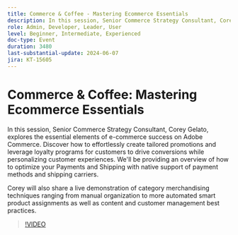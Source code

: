 ```yaml
---
title: Commerce & Coffee - Mastering Ecommerce Essentials
description: In this session, Senior Commerce Strategy Consultant, Corey Gelato, explores the essential elements of e-commerce success on Adobe Commerce. Discover how to effortlessly create tailored promotions and leverage loyalty programs for customers to drive conversions while personalizing customer experiences. We'll be providing an overview of how to optimize your Payments and Shipping with native support of payment methods and shipping carriers. Corey will also share a live demonstration of category merchandising techniques ranging from manual organization to more automated smart product assignments as well as content and customer management best practices.
role: Admin, Developer, Leader, User
level: Beginner, Intermediate, Experienced
doc-type: Event
duration: 3480
last-substantial-update: 2024-06-07
jira: KT-15605
---
```


# Commerce & Coffee: Mastering Ecommerce Essentials

In this session, Senior Commerce Strategy Consultant, Corey Gelato, explores the essential elements of e-commerce success on Adobe Commerce. Discover how to effortlessly create tailored promotions and leverage loyalty programs for customers to drive conversions while personalizing customer experiences. We'll be providing an overview of how to optimize your Payments and Shipping with native support of payment methods and shipping carriers. 

Corey will also share a live demonstration of category merchandising techniques ranging from manual organization to more automated smart product assignments as well as content and customer management best practices.

>[!VIDEO](https://video.tv.adobe.com/v/3429437/?learn=on)
